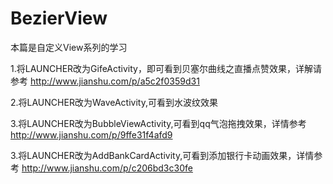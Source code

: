 # BezierView
本篇是自定义View系列的学习

1.将LAUNCHER改为GifeActivity，即可看到贝塞尔曲线之直播点赞效果，详解请参考  http://www.jianshu.com/p/a5c2f0359d31

2.将LAUNCHER改为WaveActivity,可看到水波纹效果

3.将LAUNCHER改为BubbleViewActivity,可看到qq气泡拖拽效果，详情参考 http://www.jianshu.com/p/9ffe31f4afd9

3.将LAUNCHER改为AddBankCardActivity,可看到添加银行卡动画效果，详情参考 http://www.jianshu.com/p/c206bd3c30fe
